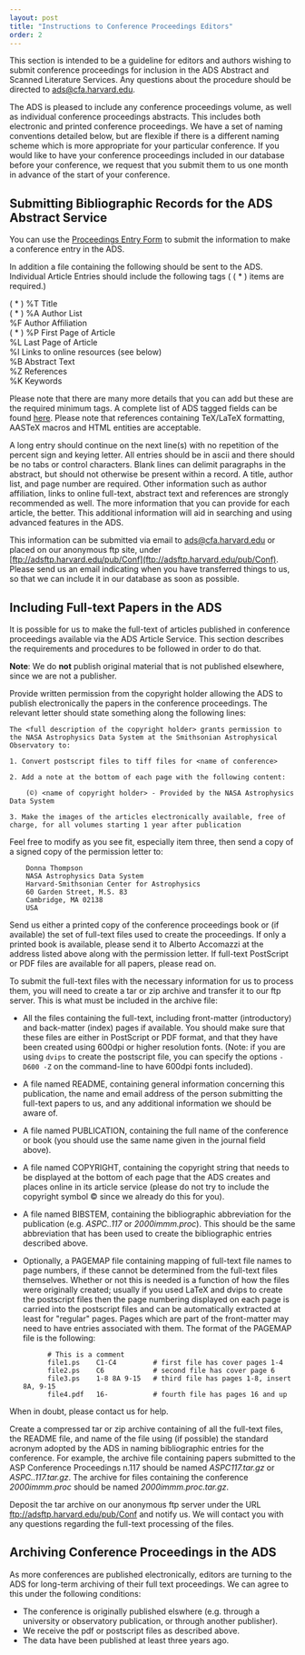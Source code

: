 ```yaml
---
layout: post
title: "Instructions to Conference Proceedings Editors"
order: 2
---
```


This section is intended to be a guideline for editors and authors wishing to submit conference proceedings for inclusion in the ADS Abstract and Scanned Literature Services. Any questions about the procedure should be directed to [ads@cfa.harvard.edu](mailto:ads@cfa.harvard.edu). 

The ADS is pleased to include any conference proceedings volume, as well as individual conference proceedings abstracts. This includes both electronic and printed conference proceedings. We have a set of naming conventions detailed below, but are flexible if there is a different naming scheme which is more appropriate for your particular conference. If you would like to have your conference proceedings included in our database before your conference, we request that you submit them to us one month in advance of the start of your conference. 

## Submitting Bibliographic Records for the ADS Abstract Service

You can use the [Proceedings Entry Form](http://adsabs.harvard.edu/confprocinfo) to submit the information to make a conference entry in the ADS. 

In addition a file containing the following should be sent to the ADS. Individual Article Entries should include the following tags ( ( * ) items are required.) 

( * ) %T Title  
( * ) %A Author List  
%F Author Affiliation  
( * ) %P First Page of Article  
%L Last Page of Article  
%I Links to online resources (see below)  
%B Abstract Text  
%Z References  
%K Keywords


Please note that there are many more details that you can add but these are the required minimum tags. A complete list of ADS tagged fields can be found [here](../data_faq/tagged-format). Please note that references containing TeX/LaTeX formatting, AASTeX macros and HTML entities are acceptable. 

A long entry should continue on the next line(s) with no repetition of the percent sign and keying letter. All entries should be in ascii and there should be no tabs or control characters. Blank lines can delimit paragraphs in the abstract, but should not otherwise be present within a record. A title, author list, and page number are required. Other information such as author affiliation, links to online full-text, abstract text and references are strongly recommended as well. The more information that you can provide for each article, the better. This additional information will aid in searching and using advanced features in the ADS.
 
This information can be submitted via email to [ads@cfa.harvard.edu](mailto:ads@cfa.harvard.edu) or placed on our anonymous ftp site, under [ftp://adsftp.harvard.edu/pub/Conf](ftp://adsftp.harvard.edu/pub/Conf). Please send us an email indicating when you have transferred things to us, so that we can include it in our database as soon as possible. 

## Including Full-text Papers in the ADS

It is possible for us to make the full-text of articles published in conference proceedings available via the ADS Article Service. This section describes the requirements and procedures to be followed in order to do that. 

**Note**: We do **not** publish original material that is not published elsewhere, since we are not a publisher. 

Provide written permission from the copyright holder allowing the ADS to publish electronically the papers in the conference proceedings. The relevant letter should state something along the following lines: 

    The <full description of the copyright holder> grants permission to the NASA Astrophysics Data System at the Smithsonian Astrophysical Observatory to: 

    1. Convert postscript files to tiff files for <name of conference> 

    2. Add a note at the bottom of each page with the following content: 

        (©) <name of copyright holder> - Provided by the NASA Astrophysics Data System 

    3. Make the images of the articles electronically available, free of charge, for all volumes starting 1 year after publication 

Feel free to modify as you see fit, especially item three, then send a copy of a signed copy of the permission letter to: 

        Donna Thompson
        NASA Astrophysics Data System
        Harvard-Smithsonian Center for Astrophysics
        60 Garden Street, M.S. 83
        Cambridge, MA 02138
        USA

Send us either a printed copy of the conference proceedings book or (if available) the set of full-text files used to create the proceedings. If only a printed book is available, please send it to Alberto Accomazzi at the address listed above along with the permission letter. If full-text PostScript or PDF files are available for all papers, please read on. 

To submit the full-text files with the necessary information for us to process them, you will need to create a tar or zip archive and transfer it to our ftp server. This is what must be included in the archive file: 

* All the files containing the full-text, including front-matter (introductory) and back-matter (index) pages if available. You should make sure that these files are either in PostScript or PDF format, and that they have been created using 600dpi or higher resolution fonts. (Note: if you are using `dvips` to create the postscript file, you can specify the options `-D600 -Z` on the command-line to have 600dpi fonts included). 

* A file named README, containing general information concerning this publication, the name and email address of the person submitting the full-text papers to us, and any additional information we should be aware of. 

* A file named PUBLICATION, containing the full name of the conference or book (you should use the same name given in the journal field above). 

* A file named COPYRIGHT, containing the copyright string that needs to be displayed at the bottom of each page that the ADS creates and places online in its article service (please do not try to include the copyright symbol © since we already do this for you). 

* A file named BIBSTEM, containing the bibliographic abbreviation for the publication (e.g. *ASPC..117* or *2000immm.proc*). This should be the same abbreviation that has been used to create the bibliographic entries described above. 

* Optionally, a PAGEMAP file containing mapping of full-text file names to page numbers, if these cannot be determined from the full-text files themselves. Whether or not this is needed is a function of how the files were originally created; usually if you used LaTeX and dvips to create the postscript files then the page numbering displayed on each page is carried into the postscript files and can be automatically extracted at least for "regular" pages. Pages which are part of the front-matter may need to have entries associated with them. The format of the PAGEMAP file is the following: 

            # This is a comment
            file1.ps    C1-C4         # first file has cover pages 1-4
            file2.ps    C6            # second file has cover page 6
            file3.ps    1-8 8A 9-15   # third file has pages 1-8, insert 8A, 9-15
            file4.pdf   16-           # fourth file has pages 16 and up

When in doubt, please contact us for help. 

Create a compressed tar or zip archive containing of all the full-text files, the README file, and name of the file using (if possible) the standard acronym adopted by the ADS in naming bibliographic entries for the conference. For example, the archive file containing papers submitted to the ASP Conference Proceedings n.117 should be named *ASPC117.tar.gz* or *ASPC..117.tar.gz*. The archive for files containing the conference *2000immm.proc* should be named *2000immm.proc.tar.gz*. 

Deposit the tar archive on our anonymous ftp server under the URL ftp://adsftp.harvard.edu/pub/Conf and notify us. We will contact you with any questions regarding the full-text processing of the files. 

## Archiving Conference Proceedings in the ADS

As more conferences are published electronically, editors are turning to the ADS for long-term archiving of their full text proceedings. We can agree to this under the following conditions: 

* The conference is originally published elswhere (e.g. through a university or observatory publication, or through another publisher). 
* We receive the pdf or postscript files as described above. 
* The data have been published at least three years ago. 
